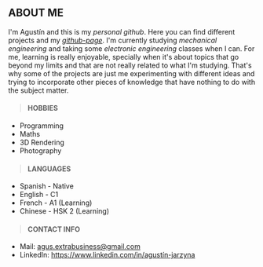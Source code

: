 ## ABOUT ME
I'm Agustín and this is my *personal github*. Here you can find different projects and my *[github-page](https://agustin-j.github.io/)*. I'm currently studying *mechanical engineering* and taking some *electronic engineering* classes when I can. For me, learning is really enjoyable, specially when it's about topics that go beyond my limits and that are not really related to what I'm studying. That's why some of the projects are just me experimenting with different ideas and trying to incorporate other pieces of knowledge that have nothing to do with the subject matter.

> #### HOBBIES
+ Programming
+ Maths
+ 3D Rendering
+ Photography

> #### LANGUAGES
+ Spanish - Native
+ English - C1
+ French - A1 (Learning)
+ Chinese - HSK 2 (Learning)

> #### CONTACT INFO
+ Mail: <agus.extrabusiness@gmail.com>
+ LinkedIn: <https://www.linkedin.com/in/agustín-jarzyna>
